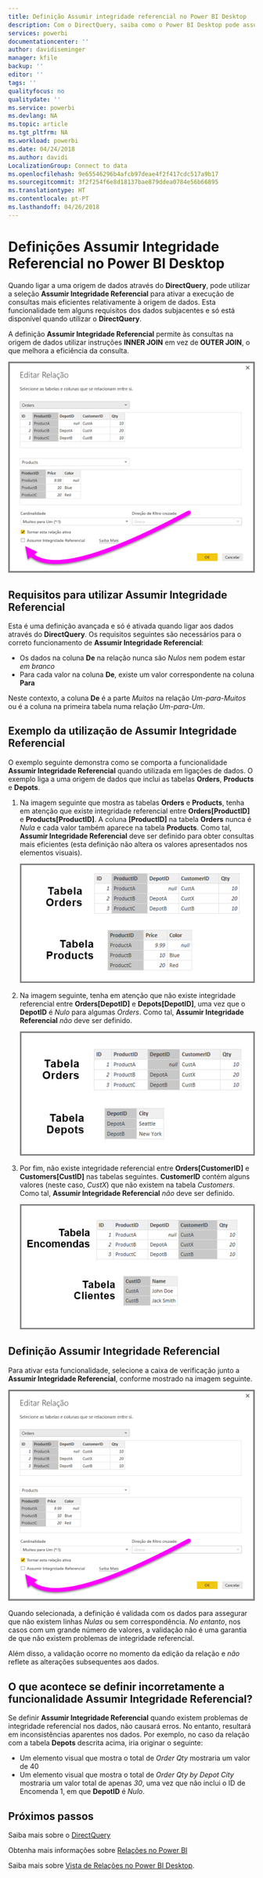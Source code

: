```yaml
---
title: Definição Assumir integridade referencial no Power BI Desktop
description: Com o DirectQuery, saiba como o Power BI Desktop pode assumir a integridade referencial
services: powerbi
documentationcenter: ''
author: davidiseminger
manager: kfile
backup: ''
editor: ''
tags: ''
qualityfocus: no
qualitydate: ''
ms.service: powerbi
ms.devlang: NA
ms.topic: article
ms.tgt_pltfrm: NA
ms.workload: powerbi
ms.date: 04/24/2018
ms.author: davidi
LocalizationGroup: Connect to data
ms.openlocfilehash: 9e65546296b4afcb97deae4f2f417cdc517a9b17
ms.sourcegitcommit: 3f2f254f6e8d18137bae879ddea0784e56b66895
ms.translationtype: HT
ms.contentlocale: pt-PT
ms.lasthandoff: 04/26/2018
---
```

# <a name="assume-referential-integrity-settings-in-power-bi-desktop"></a>Definições Assumir Integridade Referencial no Power BI Desktop
Quando ligar a uma origem de dados através do **DirectQuery**, pode utilizar a seleção **Assumir Integridade Referencial** para ativar a execução de consultas mais eficientes relativamente à origem de dados. Esta funcionalidade tem alguns requisitos dos dados subjacentes e só está disponível quando utilizar o **DirectQuery**.

A definição **Assumir Integridade Referencial** permite às consultas na origem de dados utilizar instruções **INNER JOIN** em vez de **OUTER JOIN**, o que melhora a eficiência da consulta.

![](media/desktop-assume-referential-integrity/assume-referential-integrity_1.png)

## <a name="requirements-for-using-assume-referential-integrity"></a>Requisitos para utilizar Assumir Integridade Referencial
Esta é uma definição avançada e só é ativada quando ligar aos dados através do **DirectQuery**. Os requisitos seguintes são necessários para o correto funcionamento de **Assumir Integridade Referencial**:

* Os dados na coluna **De** na relação nunca são *Nulos* nem podem estar *em branco*
* Para cada valor na coluna **De**, existe um valor correspondente na coluna **Para**

Neste contexto, a coluna **De** é a parte *Muitos* na relação *Um-para-Muitos* ou é a coluna na primeira tabela numa relação *Um-para-Um*.

## <a name="example-of-using-assume-referential-integrity"></a>Exemplo da utilização de Assumir Integridade Referencial
O exemplo seguinte demonstra como se comporta a funcionalidade **Assumir Integridade Referencial** quando utilizada em ligações de dados. O exemplo liga a uma origem de dados que inclui as tabelas **Orders**, **Products** e **Depots**.

1. Na imagem seguinte que mostra as tabelas **Orders** e **Products**, tenha em atenção que existe integridade referencial entre **Orders[ProductID]** e **Products[ProductID]**. A coluna **[ProductID]** na tabela **Orders** nunca é *Nula* e cada valor também aparece na tabela **Products**. Como tal, **Assumir Integridade Referencial** deve ser definido para obter consultas mais eficientes (esta definição não altera os valores apresentados nos elementos visuais).
   
   ![](media/desktop-assume-referential-integrity/assume-referential-integrity_2.png)
2. Na imagem seguinte, tenha em atenção que não existe integridade referencial entre **Orders[DepotID]** e **Depots[DepotID]**, uma vez que o **DepotID** é *Nulo* para algumas *Orders*. Como tal, **Assumir Integridade Referencial** *não* deve ser definido.
   
   ![](media/desktop-assume-referential-integrity/assume-referential-integrity_3.png)
3. Por fim, não existe integridade referencial entre **Orders[CustomerID]** e **Customers[CustID]** nas tabelas seguintes. **CustomerID** contém alguns valores (neste caso, *CustX*) que não existem na tabela *Customers*. Como tal, **Assumir Integridade Referencial** *não* deve ser definido.
   
   ![](media/desktop-assume-referential-integrity/assume-referential-integrity_4.png)

## <a name="setting-assume-referential-integrity"></a>Definição Assumir Integridade Referencial
Para ativar esta funcionalidade, selecione a caixa de verificação junto a **Assumir Integridade Referencial**, conforme mostrado na imagem seguinte.

![](media/desktop-assume-referential-integrity/assume-referential-integrity_1.png)

Quando selecionada, a definição é validada com os dados para assegurar que não existem linhas *Nulas* ou sem correspondência. *No entanto*, nos casos com um grande número de valores, a validação não é uma garantia de que não existem problemas de integridade referencial.

Além disso, a validação ocorre no momento da edição da relação e *não* reflete as alterações subsequentes aos dados.

## <a name="what-happens-if-you-incorrectly-set-assume-referential-integrity"></a>O que acontece se definir incorretamente a funcionalidade Assumir Integridade Referencial?
Se definir **Assumir Integridade Referencial** quando existem problemas de integridade referencial nos dados, não causará erros. No entanto, resultará em inconsistências aparentes nos dados. Por exemplo, no caso da relação com a tabela **Depots** descrita acima, iria originar o seguinte:

* Um elemento visual que mostra o total de *Order Qty* mostraria um valor de 40
* Um elemento visual que mostra o total de *Order Qty by Depot City* mostraria um valor total de apenas *30*, uma vez que não inclui o ID de Encomenda 1, em que **DepotID** é *Nulo*.

## <a name="next-steps"></a>Próximos passos
Saiba mais sobre o [DirectQuery](desktop-use-directquery.md)

Obtenha mais informações sobre [Relações no Power BI](desktop-create-and-manage-relationships.md)

Saiba mais sobre [Vista de Relações no Power BI Desktop](desktop-relationship-view.md).

